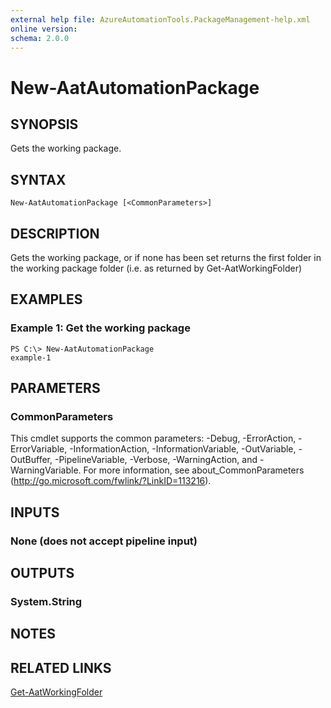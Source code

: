 ```yaml
---
external help file: AzureAutomationTools.PackageManagement-help.xml
online version: 
schema: 2.0.0
---
```


# New-AatAutomationPackage

## SYNOPSIS
Gets the working package.

## SYNTAX

```
New-AatAutomationPackage [<CommonParameters>]
```

## DESCRIPTION
Gets the working package, or if none has been set returns the first folder in
the working package folder (i.e. as returned by Get-AatWorkingFolder)

## EXAMPLES

### Example 1: Get the working package
```
PS C:\> New-AatAutomationPackage
example-1
```

<!--## PARAMETERS-->

## PARAMETERS

### CommonParameters
This cmdlet supports the common parameters: -Debug, -ErrorAction, -ErrorVariable, -InformationAction, -InformationVariable, -OutVariable, -OutBuffer, -PipelineVariable, -Verbose, -WarningAction, and -WarningVariable. For more information, see about_CommonParameters (http://go.microsoft.com/fwlink/?LinkID=113216).

## INPUTS

### None (does not accept pipeline input)

## OUTPUTS

### System.String
<!--## NOTES-->

## NOTES

## RELATED LINKS

[Get-AatWorkingFolder](.)
